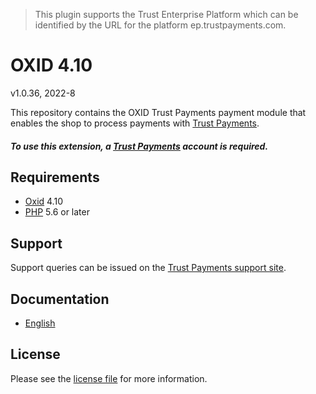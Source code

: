 > This plugin supports the Trust Enterprise Platform which can be identified by the URL for the platform ep.trustpayments.com.

# OXID 4.10

v1.0.36, 2022-8

This repository contains the OXID  Trust Payments payment module that enables the shop to process payments with [Trust Payments](https://www.trustpayments.com/).

##### To use this extension, a [Trust Payments](https://ep.trustpayments.com/user/signup)  account is required.

## Requirements

* [Oxid](https://www.oxid-esales.com/) 4.10
* [PHP](http://php.net/) 5.6 or later

## Support

Support queries can be issued on the [Trust Payments support site](https://www.trustpayments.com/contact-us/).

## Documentation

* [English](https://plugin-documentation.ep.trustpayments.com/TrustPayments/oxid-4.10/1.0.36/docs/en/documentation.html)

## License

Please see the [license file](https://github.com/TrustPayments/oxid-4.10/blob/1.0.36/LICENSE) for more information.